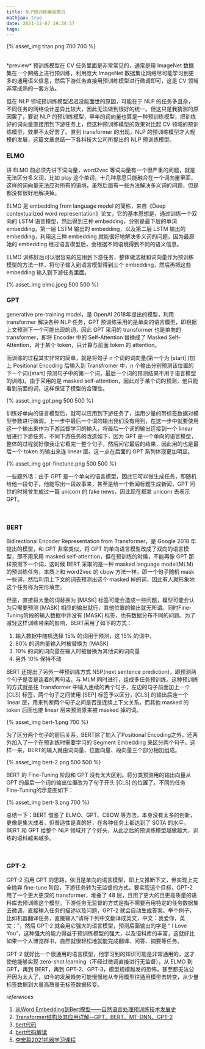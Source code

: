 ```yaml
---
title: NLP预训练模型概况
mathjax: true
date: 2021-12-07 19:34:57
tags:
---
```




{% asset_img titan.png 700 700 %}
<!--more-->
<br>
*preview*
预训练模型在 CV 任务里面是非常常见的，通常是用 ImageNet 数据集在一个网络上进行预训练，利用庞大 ImageNet 数据集让网络尽可能学习到更多的通用语义信息，然后下游任务直接用预训练模型进行微调即可，这是 CV 领域非常成熟的一套方法。

但在 NLP 领域预训练模型迟迟没能面世的原因，可能在于 NLP 的任务多且杂，不同任务的网络设计差异比较大，因此无法做到很好的统一。但这只是我猜测的原因罢了，要说 NLP 的预训练模型，早年的词向量也算是一种预训练模型，把训练好的词向量直接用到下游任务上，但这种预训练模型的效果对比起 CV 领域的预训练模型，效果不太好罢了。直到 transformer 的出现，NLP 的预训练模型才大规模的发展，这篇文章总结一下各科技大公司所提出的 NLP 预训练模型。

### ELMO

讲 ELMO 前必须先讲下词向量，word2vec 等词向量有一个很严重的问题，就是无法区分多义词，比如 play 这个单词，十几种意思只能融合在一个词向量里面，这样的词向量无法应对所有的语境，虽然后面有一些方法解决多义词的问题，但是都没有很好地解决掉。

ELMO 是 embedding from language model 的简称，来自《Deep contextualized word representation》论文，它的基本思想是，通过训练一个双向的 LSTM 语言模型，然后得到三种 embedding，分别是最下层的单词 embedding，第一层 LSTM 输出的 embedding，以及第二层 LSTM 输出的 embedding，利用这三种 embedding 就能很好地解决多义词的问题，因为最原始的 embedding 经过语言模型后，会根据不同语境得到不同的语义信息。

ELMO 训练好后可以很容易的应用到下游任务，整体做法就和词向量作为预训练模型的方法一样，将句子输入到语言模型得到三个 embedding，然后再把这些 embedding 输入到下游任务里面。

{% asset_img elmo.jpeg 500 500 %}
<br>


### GPT

generative pre-training model，是 OpenAI 2018年提出的模型，利用 transformer 解决各种 NLP 任务，GPT 预训练采用的是单向的语言模型，即根据上文预测下一个可能出现的词，因此 GPT 采用的 transformer 也是单向的 transformer，即将 Encoder 中的 Self-Attention 替换成了 Masked Self-Attention，对于某个 token，只计算与前面 token 的 attention。

而训练的过程其实非常的简单，就是将句子 n 个词的词向量(第一个为 [start] )加上 Positional Encoding 后输入到 Transfromer 中，n 个输出分别预测该位置的下一个词([start] 预测句子中的第一个词，最后一个词的预测结果不用于语言模型的训练)。由于采用的是 masked self-attention，因此对于某个词的预测，他只能看到前面的词，这样保证了模型的合理性。

{% asset_img gpt.png 500 500 %}

训练好单向的语言模型后，就可以应用到下游任务了，运用少量的带标签数据对模型参数进行微调，上一步中最后一个词的输出我们没有用到，在这一步中就要使用这一个输出来作为下游监督学习的输入，将最后一个词的输出连接到一个 linear 层进行下游任务，不同下游任务的改造如下，因为 GPT 是一个单向的语言模型，整体的过程就好像我让它看完一整个句子，然后问它最后的结果，因此用的也是最后一个 token 的输出来连 linear 层。这一点在后面的 GPT 系列体现更加明显。

{% asset_img gpt-finetune.png 500 500 %}


一些题外话：由于 GPT 是一个单向的语言模型，因此它可以做生成任务，即随机给他一段句子，他能写出一段故事来，甚至是给一个新闻标题生成新闻，GPT 问世的时候曾生成过一篇 unicorn 的 fake news，因此现在都拿 unicorn 去表示 GPT。

<br>

### BERT

Bidirectional Encoder Representation from Transformer，是 Google 2018 年提出的模型，和 GPT 非常类似，将 GPT 的单向语言模型改成了双向的语言模型，即不用采用 masked self-attention，但在预训练的时候，不能再像 GPT 那样预测下一个词，这时候 BERT 采取的是一种 masked language model(MLM) 的预训练任务，本质上和 word2vec 的 cbow 方法一样，即一个句子随机 mask 一些词，然后利用上下文的词去预测出这个 masked 掉的词，因此有人就形象地这个任务称为完形填空。

但是，直接将大量的词替换为 [MASK] 标签可能会造成一些问题，模型可能会认为只需要预测 [MASK] 相应的输出就行，其他位置的输出就无所谓。同时Fine-Tuning阶段的输入数据中并没有 [MASK] 标签，也有数据分布不同的问题。为了减轻这样训练带来的影响，BERT采用了如下的方式：

1. 输入数据中随机选择 15% 的词用于预测，这 15% 的词中，
2. 80% 的词向量输入时被替换为 [MASK] 
3. 10% 的词的词向量在输入时被替换为其他词的词向量
4. 另外 10% 保持不动

BERT 还提出了另外一种预训练方式 NSP(next sentence prediction)，即预测两个句子是否是连着的两句话，与 MLM 同时进行，组成多任务预训练。这种预训练的方式就是往 Transformer 中输入连续的两个句子，左边的句子前面加上一个 [CLS] 标签，两个句子之间使用 [SEP] 标签予以区分，[CLS] 的输出后连一个 linear 层，用来判断两个句子之间是否是连续上下文关系。而其他 masked 的 token 后面也接 linear 层来预测原来被 masked 掉的词。

{% asset_img bert-1.png 700 %}

为了区分两个句子的前后关系，BERT除了加入了Positional Encoding之外，还两外加入了一个在预训练时需要学习的 Segment Embedding 来区分两个句子。这样一来，BERT的输入就由词向量、位置向量、段向量三个部分相加组成。

{% asset_img bert-2.png 500 500 %}


BERT 的 Fine-Tuning 阶段和 GPT 没有太大区别。将分类预测用的输出向量从 GPT 的最后一个词的输出位置改为了句子开头 [CLS] 的位置了。不同的任务Fine-Tuning的示意图如下：

{% asset_img bert-3.png 700 %}

总结一下：BERT 借鉴了 ELMO、GPT、CBOW 等方法，本身没有太多的创新，更像是集大成者，但普适性是真的好，在各种任务上都达到了 SOTA 的水平，BERT 和 GPT 给整个 NLP 领域开了个好头，从此之后的预训练模型越做越大，训练的语料越来越多。

<br>

### GPT-2

GPT-2 沿用 GPT 的思路，依旧是单向的语言模型，即上文推断下文，但实现上完全抛弃 fine-tune 阶段，下游任务转为无监督的方式，要实现这个目标，GPT-2 用了一个更大更深的 transformer，堆叠了 48 层，且用了更大的且更高质量的语料库去预训练这个模型。下游任务无监督的方式是指不需要再用特定的任务数据集去微调，直接输入任务的描述以及问题，GPT-2 就会自动生成答案。举个例子，比如机器翻译任务，直接输入“请将下列中文翻译成英文，中文：我爱你，英文：”，然后 GPT-2 就会用它强大的语言模型，预测后面输出的字是 “ I Love You”，这种强大的能力得益于预训练模型的强大，以及语料库的丰富，这就好比如果一个人博览群书，自然就很轻松地就能完成翻译、问答、摘要等任务。

GPT-2 就好比一个很通用的语言模型，他学习到的知识可能是非常通用的，这才使他能够实现 zero-shot learning（不经过微调直接进行无监督），从 ELMO 到 GPT，再到 BERT，再到 GPT-2、GPT-3，模型规模越发的恐怖，甚至都无法公开因为太大了，如今的发展趋势可能慢慢地从专用模型往通用模型去转变，从少量标签数据到大量高质量无标签数据转变。






*references*

1. [从Word Embedding到Bert模型——自然语言处理预训练技术发展史](https://mp.weixin.qq.com/s/IgzOTLsj691mGA5TibLfcQ)
2. [Transformer结构及其应用详解--GPT、BERT、MT-DNN、GPT-2](https://zhuanlan.zhihu.com/p/69290203)
3. [bert代码](https://github.com/graykode/nlp-tutorial/blob/master/5-2.BERT/BERT.py)
4. [bert代码解读](https://www.bilibili.com/video/BV1Kb4y187G6?spm_id_from=333.999.0.0)
5. [李宏毅2021机器学习课程](https://www.bilibili.com/video/BV1Wv411h7kN?p=55)



